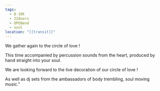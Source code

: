 ```yaml
---
tags:
  - 8-10€
  - 22doors
  - OPENend
  - soul
location: "[[transit]]"
---
```

We gather again to the circle of love !

This time accompanied by percussion sounds from the heart, produced by hand straight into your soul.

We are looking forward to the live decoration of our circle of love !

As well as dj sets from the ambassadors of body trembling, soul moving music."